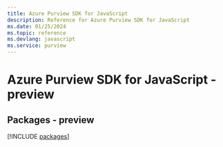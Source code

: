 ```yaml
---
title: Azure Purview SDK for JavaScript
description: Reference for Azure Purview SDK for JavaScript
ms.date: 01/25/2024
ms.topic: reference
ms.devlang: javascript
ms.service: purview
---
```

# Azure Purview SDK for JavaScript - preview
## Packages - preview
[!INCLUDE [packages](purview-index.md)]